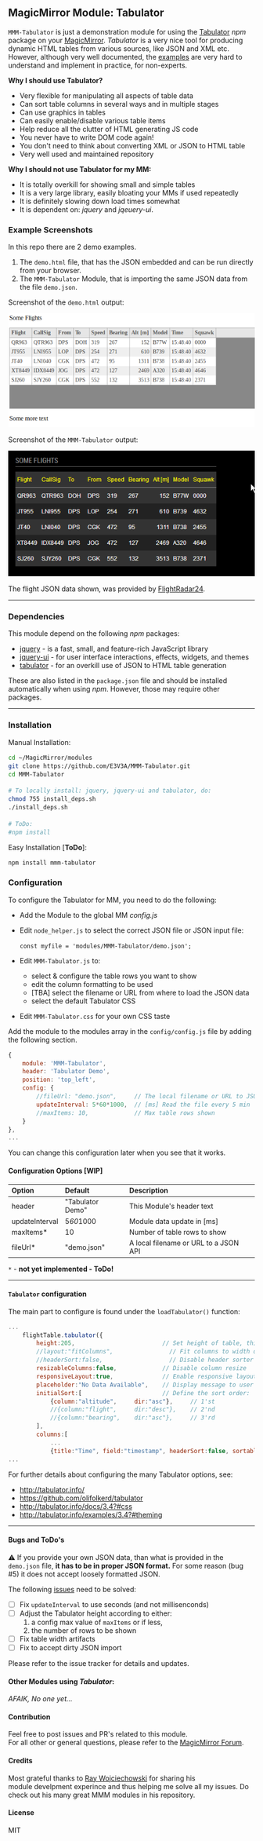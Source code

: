 ## MagicMirror Module: Tabulator

`MMM-Tabulator` is just a demonstration module for using the [Tabulator](http://tabulator.info/) *npm* package on your [MagicMirror](https://github.com/MichMich/MagicMirror). 
*Tabulator* is a very nice tool for producing dynamic HTML tables from various sources, like JSON and XML etc. 
However, although very well documented, the [examples](http://tabulator.info/examples/) are very hard to understand and implement in practice, 
for non-experts. 

**Why I should use Tabulator?**

* Very flexible for manipulating all aspects of table data
* Can sort table columns in several ways and in multiple stages
* Can use graphics in tables
* Can easily enable/disable various table items
* Help reduce all the clutter of HTML generating JS code
* You never have to write DOM code again!
* You don't need to think about converting XML or JSON to HTML table
* Very well used and maintained repository


**Why I should not use Tabulator for my MM:**

* It is totally overkill for showing small and simple tables
* It is a very large library, easily bloating your MMs if used repeatedly
* It is definitely slowing down load times somewhat
* It is dependent on:  *jquery* and *jqeuery-ui*. 


### Example Screenshots

In this repo there are 2 demo examples.

1. The `demo.html` file, that has the JSON embedded and can be run directly from your browser.
2. The `MMM-Tabulator` Module, that is importing the same JSON data from the file `demo.json`.

Screenshot of the `demo.html` output:

![Full](demo1.png)

Screenshot of the `MMM-Tabulator` output:

![Full](demo2.png)


The flight JSON data shown, was provided by [FlightRadar24](https://www.flightradar24.com/). 

---


### Dependencies

This module depend on the following *npm* packages:

* [jquery](https://github.com/jquery/jquery)  - is a fast, small, and feature-rich JavaScript library
* [jquery-ui](https://github.com/jquery/jquery-ui)  - for user interface interactions, effects, widgets, and themes
* [tabulator](https://github.com/olifolkerd/tabulator) - for an overkill use of JSON to HTML table generation


These are also listed in the `package.json` file and should be installed automatically when using *npm*.
However, those may require other packages. 

---


### Installation

Manual Installation:

```bash
cd ~/MagicMirror/modules
git clone https://github.com/E3V3A/MMM-Tabulator.git
cd MMM-Tabulator

# To locally install: jquery, jquery-ui and tabulator, do:
chmod 755 install_deps.sh
./install_deps.sh

# ToDo:
#npm install
```

Easy Installation [**ToDo**]:


```bash
npm install mmm-tabulator
```

### Configuration 

To configure the Tabulator for MM, you need to do the following:

* Add the Module to the global MM *config.js* 
* Edit `node_helper.js` to select the correct JSON file or JSON input file:  

   `const myfile = 'modules/MMM-Tabulator/demo.json';`

* Edit `MMM-Tabulator.js` to:
    - select & configure the table rows you want to show
    - edit the column formatting to be used
    - [TBA] select the filename or URL from where to load the JSON data
    - select the default Tabulator CSS
* Edit `MMM-Tabulator.css` for your own CSS taste

Add the module to the modules array in the `config/config.js` file by adding the following section. 

```javascript
{
    module: 'MMM-Tabulator',
    header: 'Tabulator Demo',
    position: 'top_left',
    config: {
        //fileUrl: "demo.json",     // The local filename or URL to JSON source
        updateInterval: 5*60*1000,  // [ms] Read the file every 5 min
        //maxItems: 10,             // Max table rows shown
    }
},
...
```

You can change this configuration later when you see that it works.


#### Configuration Options [WIP]


| Option         | Default          | Description |
|:-------------- |:---------------- |:------------| 
| header         | "Tabulator Demo" | This Module's header text |
| updateInterval | 5*60*1000        | Module data update in [ms] |
| maxItems*      | 10               | Number of table rows to show |
| fileUrl*       | "demo.json"      | A local filename or URL to a JSON API |

`*` - **not yet implemented - ToDo!**

---

#### `Tabulator` configuration

The main part to configure is found under the `loadTabulator()` function:

```javascript
...
    flightTable.tabulator({
        height:205,                         // Set height of table, this enables the Virtual DOM and improves render speed
        //layout:"fitColumns",                // Fit columns to width of table (optional)
        //headerSort:false,                   // Disable header sorter
        resizableColumns:false,             // Disable column resize
        responsiveLayout:true,              // Enable responsive layouts
        placeholder:"No Data Available",    // Display message to user on empty table
        initialSort:[                       // Define the sort order:
            {column:"altitude",     dir:"asc"},     // 1'st
            //{column:"flight",     dir:"desc"},    // 2'nd
            //{column:"bearing",    dir:"asc"},     // 3'rd
        ],
        columns:[
            ...
            {title:"Time", field:"timestamp", headerSort:false, sortable:false, visible:false, responsive:1, formatter:"ep2time"},
...

```


For further details about configuring the many Tabulator options, see:

* http://tabulator.info/
* https://github.com/olifolkerd/tabulator
* http://tabulator.info/docs/3.4?#css
* http://tabulator.info/examples/3.4?#theming

---

#### Bugs and ToDo's

:warning: If you provide your own JSON data, than what is provided in the `demo.json` file, 
**it has to be in proper JSON format.** For some reason (bug #5) it does not accept loosely 
formatted JSON.


The following [issues](https://github.com/E3V3A/MMM-Tabulator/issues) need to be solved:

- [ ] Fix `updateInterval` to use seconds (and not millisenconds)
- [ ] Adjust the Tabulator height according to either:  
  1. a config max value of `maxItems` or if less,  
  2. the number of rows to be shown
- [ ] Fix table width artifacts
- [ ] Fix to accept dirty JSON import

Please refer to the issue tracker for details and updates.


#### Other Modules using *Tabulator*:

*AFAIK, No one yet...*


#### Contribution

Feel free to post issues and PR's related to this module.  
For all other or general questions, please refer to the [MagicMirror Forum](https://forum.magicmirror.builders/).

#### Credits 

Most grateful thanks to [Ray Wojciechowski](https://github.com/raywo) for sharing his   
module develpment experince and thus helping me solve all my issues. Do check out his 
many great MMM modules in his repository.


#### License 

MIT 

